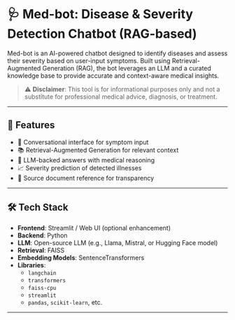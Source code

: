 # 🩺 Med-bot: Disease & Severity Detection Chatbot (RAG-based)

Med-bot is an AI-powered chatbot designed to identify diseases and assess their severity based on user-input symptoms. Built using Retrieval-Augmented Generation (RAG), the bot leverages an LLM and a curated knowledge base to provide accurate and context-aware medical insights.

> ⚠️ **Disclaimer**: This tool is for informational purposes only and not a substitute for professional medical advice, diagnosis, or treatment.

---

## 🚀 Features

- 💬 Conversational interface for symptom input
- 📚 Retrieval-Augmented Generation for relevant context
- 🧠 LLM-backed answers with medical reasoning
- 📈 Severity prediction of detected illnesses
- 🧾 Source document reference for transparency

---

## 🛠️ Tech Stack

- **Frontend**: Streamlit / Web UI (optional enhancement)
- **Backend**: Python
- **LLM**: Open-source LLM (e.g., Llama, Mistral, or Hugging Face model)
- **Retrieval**: FAISS 
- **Embedding Models**: SentenceTransformers
- **Libraries**: 
  - `langchain`
  - `transformers`
  - `faiss-cpu`
  - `streamlit`
  - `pandas`, `scikit-learn`, etc.

---
